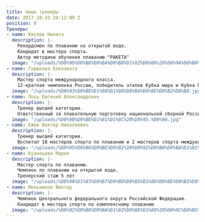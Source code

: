 ```yaml
---
title: Наши тренеры
date: 2017-10-31 20:12:00 Z
position: 0
Тренеры:
- name: Кислов Никита
  description: |-
    Рекордсмен по плаванию на открытой воде.
    Кандидат в мастера спорта.
    Автор методики обучения плаванию "РАКЕТА"
  image: "/uploads/%D0%9D%D0%B8%D0%BA%D0%B8%D1%82%D0%B0%20%D0%9A%D0%B8%D1%81%D0%BB%D0%BE%D0%B2.jpg"
- name: Горшкова Елизавета
  description: |-
    Мастер спорта международного класса.
    12-кратная чемпионка России, победитель этапов Кубка мира и Кубка Европы
  image: "/uploads/%D0%93%D0%BE%D1%80%D1%88%D0%BA%D0%BE%D0%B2%D0%B0.jpg"
- name: Лось Евгений Александрович
  description: |-
    Тренер высшей категории.
    Ответственный за плавательную подготовку национальной сборной России по водному поло
  image: "/uploads/%D0%9B%D0%BE%D1%81%D1%8C%20%D0%95.%D0%90.jpg"
- name: Ежов Виктор Николаевич
  description: |-
    Тренер высшей категории.
    Воспитал 18 мастеров спорта по плаванию и 2 мастеров спорта международного класса
  image: "/uploads/%D0%95%D0%B6%D0%BE%D0%B2%20%D0%92%D0%B8%D0%BA%D1%82%D0%BE%D1%80%20%D0%9D%D0%B8%D0%BA%D0%BE%D0%BB%D0%B0%D0%B5%D0%B2%D0%B8%D1%87.jpg"
- name: Кузнецова Мария
  description: |-
    Мастер спорта по плаванию.
    Чемпион по плаванию на открытой воде.
    Тренерский стаж 5 лет
  image: "/uploads/%D0%9A%D1%83%D0%B7%D0%BD%D0%B5%D1%86%D0%BE%D0%B2%D0%B0%20%D0%9C.jpg"
- name: Мельников Виктор
  description: |-
    Чемпион Центрального федерального округа Российской Федерации.
    Кандидат в мастера спорта по комплексному плаванию
  image: "/uploads/%D0%92%D0%B8%D0%BA%D1%82%D0%BE%D1%80%20%D0%9C%D0%B5%D0%BB%D1%8C%D0%BD%D0%B8%D0%BA%D0%BE%D0%B2.jpg"
---
```


